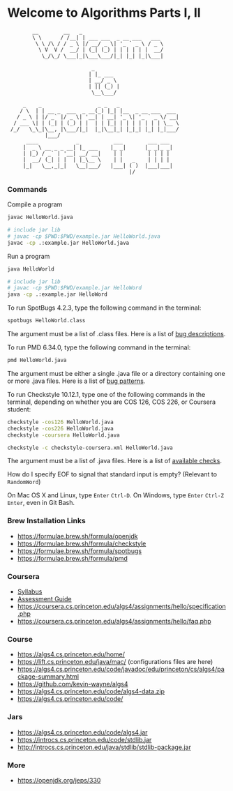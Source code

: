 # Welcome to Algorithms Parts I, II

```
        __        __   _
        \ \      / /__| | ___ ___  _ __ ___   ___
         \ \ /\ / / _ \ |/ __/ _ \| '_ ` _ \ / _ \
          \ V  V /  __/ | (_| (_) | | | | | |  __/
           \_/\_/ \___|_|\___\___/|_| |_| |_|\___|

                           _
                          | |_ ___
                          | __/ _ \
                          | || (_) |
                           \__\___/

     _    _                  _ _   _
    / \  | | __ _  ___  _ __(_) |_| |__  _ __ ___  ___
   / _ \ | |/ _` |/ _ \| '__| | __| '_ \| '_ ` _ \/ __|
  / ___ \| | (_| | (_) | |  | | |_| | | | | | | | \__ \
 /_/   \_\_|\__, |\___/|_|  |_|\__|_| |_|_| |_| |_|___/
            |___/
      ____            _           ___        ___ ___
     |  _ \ __ _ _ __| |_ ___    |_ _|      |_ _|_ _|
     | |_) / _` | '__| __/ __|    | |        | | | |
     |  __/ (_| | |  | |_\__ \    | |   _    | | | |
     |_|   \__,_|_|   \__|___/   |___| ( )  |___|___|
                                       |/
```

### Commands

Compile a program

```sh
javac HelloWorld.java
```

```sh
# include jar lib
# javac -cp $PWD:$PWD/example.jar HelloWorld.java
javac -cp .:example.jar HelloWorld.java
```

Run a program

```sh
java HelloWorld
```

```sh
# include jar lib
# javac -cp $PWD:$PWD/example.jar HelloWord
java -cp .:example.jar HelloWord
```

To run SpotBugs 4.2.3, type the following command in the terminal:

```sh
spotbugs HelloWorld.class
```

The argument must be a list of .class files. Here is a list of [bug descriptions](https://spotbugs.github.io/#bug-descriptions).

To run PMD 6.34.0, type the following command in the terminal:

```sh
pmd HelloWorld.java
```

The argument must be either a single .java file or a directory containing one or more .java files. Here is a list of [bug patterns](https://pmd.github.io/pmd-6.34.0/pmd_rules_java.html).

To run Checkstyle 10.12.1, type one of the following commands in the terminal, depending on whether you are COS 126, COS 226, or Coursera student:

```sh
checkstyle -cos126 HelloWorld.java
checkstyle -cos226 HelloWorld.java
checkstyle -coursera HelloWorld.java
```

```sh
checkstyle -c checkstyle-coursera.xml HelloWorld.java
```

The argument must be a list of .java files. Here is a list of [available checks](http://checkstyle.sourceforge.net/checks.html).


How do I specify EOF to signal that standard input is empty? (Relevant to `RandomWord`)

On Mac OS X and Linux, type `Enter` `Ctrl-D`. On Windows, type `Enter` `Ctrl-Z` `Enter`, even in Git Bash.

### Brew Installation Links

* https://formulae.brew.sh/formula/openjdk
* https://formulae.brew.sh/formula/checkstyle
* https://formulae.brew.sh/formula/spotbugs
* https://formulae.brew.sh/formula/pmd

### Coursera

* [Syllabus](https://www.coursera.org/learn/algorithms-part1/resources/CrmR4)
* [Assessment Guide]( https://www.coursera.org/learn/algorithms-part1/resources/R2mre)
* https://coursera.cs.princeton.edu/algs4/assignments/hello/specification.php
* https://coursera.cs.princeton.edu/algs4/assignments/hello/faq.php

### Course

* https://algs4.cs.princeton.edu/home/
* https://lift.cs.princeton.edu/java/mac/ (configurations files are here)
* https://algs4.cs.princeton.edu/code/javadoc/edu/princeton/cs/algs4/package-summary.html
* https://github.com/kevin-wayne/algs4
* https://algs4.cs.princeton.edu/code/algs4-data.zip
* https://algs4.cs.princeton.edu/code/


### Jars

* https://algs4.cs.princeton.edu/code/algs4.jar
* https://introcs.cs.princeton.edu/code/stdlib.jar
* http://introcs.cs.princeton.edu/java/stdlib/stdlib-package.jar

### More

* https://openjdk.org/jeps/330
